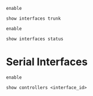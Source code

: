 
```Cisco IOS
enable

show interfaces trunk
```

```Cisco IOS
enable

show interfaces status
```

# Serial Interfaces

```Cisco IOS
enable

show controllers <interface_id>
```
